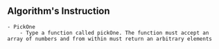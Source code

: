 ## Algorithm's Instruction

```
- PickOne
    - Type a function called pickOne. The function must accept an array of numbers and from within must return an arbitrary elements
```